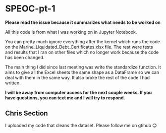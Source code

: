 # SPEOC-pt-1

**Please read the issue because it summarizes what needs to be
worked on**

All this code is from what I was working on in Jupyter Notebook.

You can pretty much ignore everything after the kernel which runs
the code on the Marine_Liquidated_Debt_Certificates.xlsx file. The 
rest were tests and results that I ran on other files which no 
longer work because the code has been changed.

The main thing I did since last meeting was write the standardize
function. It aims to give all the Excel sheets the same shape as 
a DataFrame so we can deal with them in the same way. It also broke
the rest of the code I had written.

**I will be away from computer access for the next couple weeks.
If you have questions, you can text me and I will try to respond.**

## Chris Section
I uploaded my code that cleans the dataset. Please follow me on gtihub 😊
